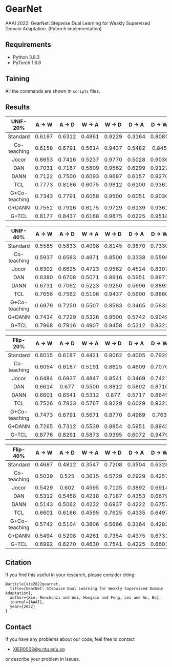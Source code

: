# GearNet
 AAAI 2022: GearNet: Stepwise Dual Learning for Weakly Supervised Domain Adaptation. (Pytorch implementation)

## Requirements
* Python 3.8.3
* PyTorch 1.6.0
## Taining
All the commands are shown in `scripts` files.

## Results
| UNIF-20% | A -> W | A -> D |W -> A | W -> D |D -> A |D -> W | Average |
| :----:| :----: | :----: | :----: | :----: | :----: | :----: | :----: |
| Standard |0.6197|	0.6312	| 0.4861 |	0.9229 |	0.3164 |	0.8085 |	0.6308 |
| Co-teaching | 0.6158	| 0.6791	| 0.5614	| 0.9437 |	0.5482|	0.845|	0.6988|
| Jocor | 0.6653	| 0.7416	| 0.5237	| 0.9770	| 0.5028	| 0.9036	| 0.7190|
| DAN | 0.7031	 |0.7187	 |0.5809 |	0.9562	 |0.6299 |	0.9127 |	0.7502 |
| DANN | 0.7122|	0.7500|	0.6093|	0.9687|	0.6157	|0.9270	|0.7638 |
| TCL | 0.7773	|0.8166	|0.6075| 0.9812| 	0.6100 |	0.9361|	0.7881 |
| G+Co-teaching | 0.7343|	0.7791|	0.6058	|0.9500|	0.6051	|0.9036|	0.7629 |
| G+DANN | 0.7552|	0.7916|	0.6175|	0.9729|	0.6139|	0.9361	|0.7812 |
| G+TCL | 0.8177	|0.8437|	0.6168|	0.9875|	0.6225	|0.9518	|0.8066|

| UNIF-40% | A -> W | A -> D |W -> A | W -> D |D -> A |D -> W | Average |
| :----:| :----: | :----: | :----: | :----: | :----: | :----: | :----: |
| Standard |0.5585	|0.5833	|0.4098	|0.8145	|0.3870|	0.7330|	0.5810|
| Co-teaching | 0.5937|	0.6583|	0.4971|	0.8500|	0.3338	|0.5598|	0.5821|
| Jocor | 0.6302	|0.6625|	0.4723	|0.9562	|0.4524|	0.8307	|0.6673|
| DAN | 0.6380|	0.6708|	0.5071|	0.8916|	0.5951|	0.8971	|0.6999 |
| DANN | 0.6731|	0.7062|	0.5223|	0.9250|	0.5696	|0.8893|	0.7142|
| TCL | 0.7656|	0.7562|	0.5106|	0.9437|	0.5600|	0.8880|	0.7373|
| G+Co-teaching | 0.6979|	0.7250|	0.5507|	0.8583|	0.3465|	0.5833|	0.6269 |
| G+DANN | 0.7434|	0.7229|	0.5326|	0.9500|	0.5742|	0.9049|	0.7380 |
| G+TCL | 0.7968	 |0.7916	 |0.4907 |	0.9458 |	0.5312 |	0.9322 |	0.7480 |

| Flip-20% | A -> W | A -> D |W -> A | W -> D |D -> A |D -> W | Average |
| :----:| :----: | :----: | :----: | :----: | :----: | :----: | :----: |
| Standard |0.6015|	0.6187|	0.4421|	0.9062|	0.4005	|0.7929|	0.6269|
| Co-teaching | 0.6054|	0.6187	|0.5191|	0.8625|	0.4609|	0.7070|	0.6289|
| Jocor |0.6484	|0.6937|	0.4847|	0.8541|	0.3469	|0.7421|	0.6283|
| DAN | 0.6614|	0.677|	0.5500|	0.8812|	0.5802	|0.8710|	0.7034 |
| DANN | 0.6601|	0.6541|	0.5312|	0.877	|0.5717|	0.8645|	0.6931|
| TCL |0.7526	|0.7833	|0.5767|	0.9229	|0.6029|	0.9322|	0.76176|
| G+Co-teaching |0.7473|	0.6791|	0.5671|	0.8770|	0.4989|	0.763|	0.6887 |
| G+DANN | 0.7265|	0.7312|	0.5539	|0.8854	|0.5951|	0.8945|	0.7311 |
| G+TCL | 0.8776|	0.8291|	0.5873|	0.9395|	0.6072|	0.9479|	0.7981 |

| Flip-40% | A -> W | A -> D |W -> A | W -> D |D -> A |D -> W | Average |
| :----:| :----: | :----: | :----: | :----: | :----: | :----: | :----: |
| Standard |0.4687|	0.4812|	0.3547|	0.7208|	0.3504|	0.6328|	0.5014|
| Co-teaching | 0.5039|	0.525|	0.3615|	0.5729|	0.2929|	0.4257|	0.4469|
| Jocor |0.5429|	0.602|	0.4595|	0.7125|	0.3892|	0.6914|	0.5662|
| DAN | 0.5312	|0.5458	|0.4218	|0.7187|	0.4353|	0.6679|	0.5534|
| DANN |0.5143|	0.5062|	0.4232|	0.6937|	0.4222|	0.6757|	0.5392|
| TCL |0.6601|	0.6166|	0.4595|	0.7625|	0.4335|	0.6497|	0.5969|
| G+Co-teaching |0.5742|	0.5104|	0.3806	|0.5666	|0.3164|	0.4283|	0.4627 |
| G+DANN | 0.5494	|0.5208	|0.4261|	0.7354|	0.4375|	0.6731	|0.5570|
| G+TCL | 0.6992|	0.6270|	0.4630|	0.7541|	0.4225|	0.6601	|0.6043|
## Citation
If you find this useful in your research, please consider citing:
```
@article{xie2022gearnet,
  title={GearNet: Stepwise Dual Learning for Weakly Supervised Domain Adaptation},
  author={Xie, Renchunzi and Wei, Hongxin and Feng, Lei and An, Bo},
  journal={AAAI},
  year={2022}
}
```

## Contact
If you have any problems about our code, feel free to contact<br>

* XIER0002@e.ntu.edu.sg

or describe your problem in Issues.
